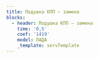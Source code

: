 ```yaml
---
title: Подушка КПП – замена
blocks:
  - header: Подушка КПП – замена
    time: '0,5'
    coef: '1419'
    model: ЛАДА
    _template: servTemplate
---
```

        